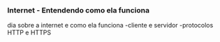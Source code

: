 ### Internet - Entendendo como ela funciona 

dia sobre a internet e como ela funciona
-cliente e servidor
-protocolos HTTP e HTTPS